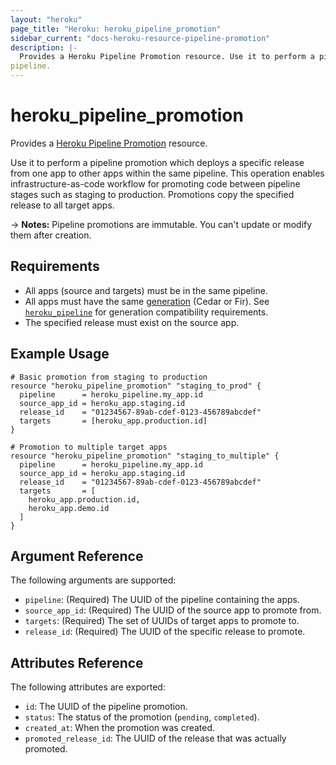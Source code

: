 ```yaml
---
layout: "heroku"
page_title: "Heroku: heroku_pipeline_promotion"
sidebar_current: "docs-heroku-resource-pipeline-promotion"
description: |-
  Provides a Heroku Pipeline Promotion resource. Use it to perform a pipeline promotion which deploys a specific release from one app to other apps within the same
pipeline.
---
```


# heroku\_pipeline\_promotion

Provides a [Heroku Pipeline Promotion](https://devcenter.heroku.com/articles/pipelines#promoting)
resource.

Use it to perform a pipeline promotion which deploys a specific release from one app to other apps within the same
pipeline. This operation enables infrastructure-as-code workflow for promoting code between pipeline stages
such as staging to production. Promotions copy the specified release to all target apps.

-> **Notes:** Pipeline promotions are immutable. You can't update or modify them after creation.

## Requirements
* All apps (source and targets) must be in the same pipeline.
* All apps must have the same [generation](https://devcenter.heroku.com/articles/generations) (Cedar or Fir). See [`heroku_pipeline`](./pipeline.html) for generation compatibility requirements.
* The specified release must exist on the source app.

## Example Usage

```hcl
# Basic promotion from staging to production
resource "heroku_pipeline_promotion" "staging_to_prod" {
  pipeline      = heroku_pipeline.my_app.id
  source_app_id = heroku_app.staging.id
  release_id    = "01234567-89ab-cdef-0123-456789abcdef"
  targets       = [heroku_app.production.id]
}

# Promotion to multiple target apps
resource "heroku_pipeline_promotion" "staging_to_multiple" {
  pipeline      = heroku_pipeline.my_app.id
  source_app_id = heroku_app.staging.id
  release_id    = "01234567-89ab-cdef-0123-456789abcdef"
  targets       = [ 
    heroku_app.production.id,
    heroku_app.demo.id
  ]
}
```

## Argument Reference

The following arguments are supported:

* `pipeline`: (Required) The UUID of the pipeline containing the apps.
* `source_app_id`: (Required) The UUID of the source app to promote from.
* `targets`: (Required) The set of UUIDs of target apps to promote to.
* `release_id`: (Required) The UUID of the specific release to promote.

## Attributes Reference

The following attributes are exported:

* `id`: The UUID of the pipeline promotion.
* `status`: The status of the promotion (`pending`, `completed`).
* `created_at`: When the promotion was created.
* `promoted_release_id`: The UUID of the release that was actually promoted.
